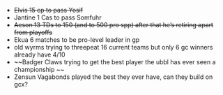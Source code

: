 - ~~Elvis 15 cp to pass Yosif~~
- Jantine 1 Cas to pass Somfuhr
- ~~Aeson 13 TDs to 150 (and to 500 pro spp) after that he’s retiring apart from playoffs~~ 
- Ekua 6 matches to be pro-level leader in gp
- old wyrms trying to threepeat 16 current teams but only 6 gc winners already have 4/10
- ~~Badger Claws trying to get the best player the ubbl has ever seen a championship ~~
- Zensun Vagabonds played the best they ever have, can they build on gcx?